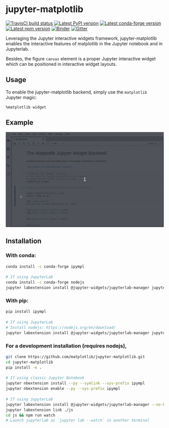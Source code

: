 # jupyter-matplotlib

[![TravisCI build status](https://img.shields.io/travis/com/matplotlib/jupyter-matplotlib/master?logo=travis)](https://travis-ci.com/matplotlib/jupyter-matplotlib)
[![Latest PyPI version](https://img.shields.io/pypi/v/ipympl?logo=pypi)](https://pypi.python.org/pypi/ipympl)
[![Latest conda-forge version](https://img.shields.io/conda/vn/conda-forge/ipympl?logo=conda-forge)](https://anaconda.org/conda-forge/ipympl)
[![Latest npm version](https://img.shields.io/npm/v/jupyter-matplotlib?logo=npm)](https://www.npmjs.com/package/jupyter-matplotlib)
[![Binder](https://mybinder.org/badge_logo.svg)](https://mybinder.org/v2/gh/matplotlib/jupyter-matplotlib/stable?urlpath=%2Flab%2Ftree%2Fexamples%2Fipympl.ipynb)
[![Gitter](https://img.shields.io/badge/gitter-Join_chat-blue?logo=gitter)](https://gitter.im/jupyter-widgets/Lobby)

Leveraging the Jupyter interactive widgets framework, jupyter-matplotlib
enables the interactive features of matplotlib in the Jupyter notebook and in
Jupyterlab.

Besides, the figure `canvas` element is a proper Jupyter interactive widget
which can be positioned in interactive widget layouts.

## Usage

To enable the jupyter-matplotlib backend, simply use the `matplotlib` Jupyter
magic:

```
%matplotlib widget
```

## Example

![matplotlib screencast](matplotlib.gif)

## Installation

### With conda:

```bash
conda install -c conda-forge ipympl

# If using JupyterLab
conda install -c conda-forge nodejs
jupyter labextension install @jupyter-widgets/jupyterlab-manager jupyter-matplotlib
```

### With pip:

```bash
pip install ipympl

# If using JupyterLab
# Install nodejs: https://nodejs.org/en/download/
jupyter labextension install @jupyter-widgets/jupyterlab-manager jupyter-matplotlib
```

### For a development installation (requires nodejs),

```bash
git clone https://github.com/matplotlib/jupyter-matplotlib.git
cd jupyter-matplotlib
pip install -e .

# If using classic Jupyter Notebook
jupyter nbextension install --py --symlink --sys-prefix ipympl
jupyter nbextension enable --py --sys-prefix ipympl

# If using JupyterLab
jupyter labextension install @jupyter-widgets/jupyterlab-manager --no-build
jupyter labextension link ./js
cd js && npm run watch
# Launch jupyterlab as `jupyter lab --watch` in another terminal
```

